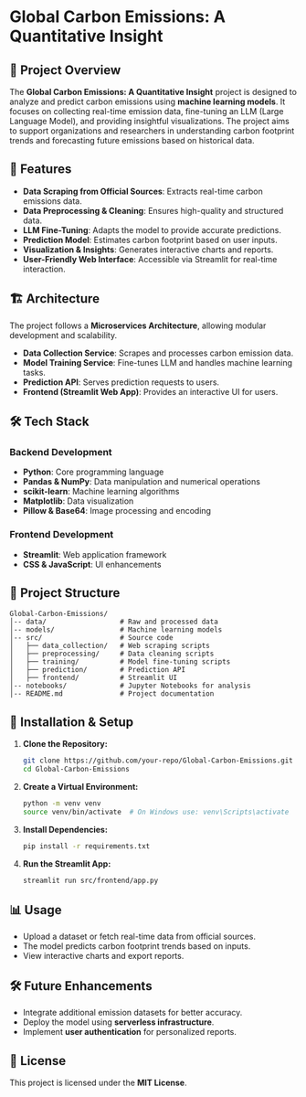 # Global Carbon Emissions: A Quantitative Insight

## 📌 Project Overview
The **Global Carbon Emissions: A Quantitative Insight** project is designed to analyze and predict carbon emissions using **machine learning models**. It focuses on collecting real-time emission data, fine-tuning an LLM (Large Language Model), and providing insightful visualizations. The project aims to support organizations and researchers in understanding carbon footprint trends and forecasting future emissions based on historical data.

## 🚀 Features
- **Data Scraping from Official Sources**: Extracts real-time carbon emissions data.
- **Data Preprocessing & Cleaning**: Ensures high-quality and structured data.
- **LLM Fine-Tuning**: Adapts the model to provide accurate predictions.
- **Prediction Model**: Estimates carbon footprint based on user inputs.
- **Visualization & Insights**: Generates interactive charts and reports.
- **User-Friendly Web Interface**: Accessible via Streamlit for real-time interaction.

## 🏗️ Architecture
The project follows a **Microservices Architecture**, allowing modular development and scalability.
- **Data Collection Service**: Scrapes and processes carbon emission data.
- **Model Training Service**: Fine-tunes LLM and handles machine learning tasks.
- **Prediction API**: Serves prediction requests to users.
- **Frontend (Streamlit Web App)**: Provides an interactive UI for users.

## 🛠️ Tech Stack
### **Backend Development**
- **Python**: Core programming language
- **Pandas & NumPy**: Data manipulation and numerical operations
- **scikit-learn**: Machine learning algorithms
- **Matplotlib**: Data visualization
- **Pillow & Base64**: Image processing and encoding

### **Frontend Development**
- **Streamlit**: Web application framework
- **CSS & JavaScript**: UI enhancements

## 📂 Project Structure
```
Global-Carbon-Emissions/
│-- data/                  # Raw and processed data
│-- models/                # Machine learning models
│-- src/                   # Source code
│   ├── data_collection/   # Web scraping scripts
│   ├── preprocessing/     # Data cleaning scripts
│   ├── training/          # Model fine-tuning scripts
│   ├── prediction/        # Prediction API
│   ├── frontend/          # Streamlit UI
│-- notebooks/             # Jupyter Notebooks for analysis
│-- README.md              # Project documentation
```

## 🔧 Installation & Setup
1. **Clone the Repository:**
   ```sh
   git clone https://github.com/your-repo/Global-Carbon-Emissions.git
   cd Global-Carbon-Emissions
   ```
2. **Create a Virtual Environment:**
   ```sh
   python -m venv venv
   source venv/bin/activate  # On Windows use: venv\Scripts\activate
   ```
3. **Install Dependencies:**
   ```sh
   pip install -r requirements.txt
   ```
4. **Run the Streamlit App:**
   ```sh
   streamlit run src/frontend/app.py
   ```

## 📊 Usage
- Upload a dataset or fetch real-time data from official sources.
- The model predicts carbon footprint trends based on inputs.
- View interactive charts and export reports.

## 🛠️ Future Enhancements
- Integrate additional emission datasets for better accuracy.
- Deploy the model using **serverless infrastructure**.
- Implement **user authentication** for personalized reports.

## 📜 License
This project is licensed under the **MIT License**.



